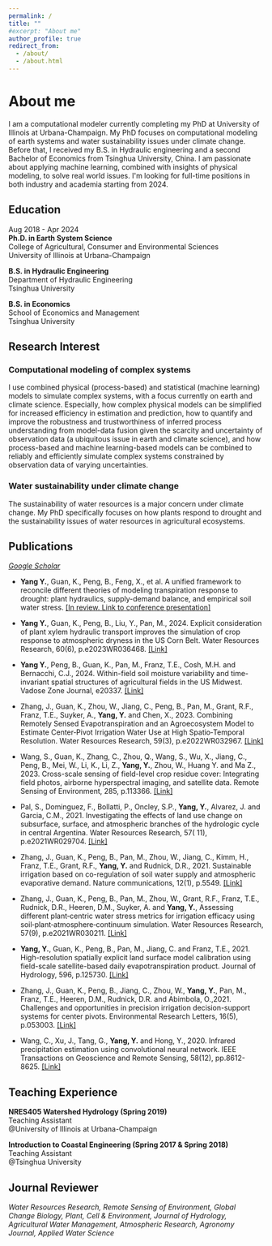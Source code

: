 ```yaml
---
permalink: /
title: ""
#excerpt: "About me"
author_profile: true
redirect_from:
  - /about/
  - /about.html
---
```


About me
=====
I am a computational modeler currently completing my PhD at University of Illinois at Urbana-Champaign. My PhD focuses on
computational modeling of earth systems and water sustainability issues under climate change. Before that, I received my B.S. in
Hydraulic engineering and a second Bachelor of Economics from Tsinghua University, China. I am passionate about applying machine learning,
combined with insights of physical modeling, to solve real world issues. I'm looking for full-time positions in both industry
and academia starting from 2024.

## Education

Aug 2018 - Apr 2024\
**Ph.D. in Earth System Science**\
College of Agricultural, Consumer and Environmental Sciences\
University of Illinois at Urbana-Champaign

**B.S. in Hydraulic Engineering**\
Department of Hydraulic Engineering\
Tsinghua University

**B.S. in Economics**\
School of Economics and Management\
Tsinghua University

## Research Interest

### Computational modeling of complex systems

I use combined physical (process-based) and statistical (machine learning) models to simulate complex systems, with
a focus currently on earth and climate science. Especially, how complex physical models can be simplified for increased efficiency in
estimation and prediction, how to quantify and improve the robustness and trustworthiness of inferred process understanding from model-data
fusion given the scarcity and uncertainty of observation data (a ubiquitous issue in earth and climate science), and how process-based and
machine learning-based models can be combined to reliably and efficiently simulate complex systems constrained by observation data of
varying uncertainties.

### Water sustainability under climate change

The sustainability of water resources is a major concern under climate change. My PhD specifically focuses on how plants respond to drought
and the sustainability issues of water resources in agricultural ecosystems.

## Publications

*[Google Scholar](https://scholar.google.com/citations?user=PA1xQIMAAAAJ&hl=en)*

- **Yang Y.**, Guan, K., Peng, B., Feng, X., et al. A unified framework to reconcile different theories of modeling transpiration response to drought:
  plant hydraulics, supply-demand balance, and empirical soil water stress. [\[In review. Link to conference presentation\]](https://ui.adsabs.harvard.edu/abs/2022AGUFM.B16C..03Y/abstract)

- **Yang Y.**, Guan, K., Peng, B., Liu, Y., Pan, M., 2024. Explicit consideration of plant xylem hydraulic transport improves the simulation of crop response
  to atmospheric dryness in the US Corn Belt. Water Resources Research, 60(6), p.e2023WR036468. [\[Link\]](https://agupubs.onlinelibrary.wiley.com/doi/10.1029/2023WR036468)

- **Yang Y.**, Peng, B., Guan, K., Pan, M., Franz, T.E., Cosh, M.H. and Bernacchi, C.J., 2024. Within-field soil moisture variability and time-invariant spatial structures of agricultural fields in
  the US Midwest. Vadose Zone Journal, e20337. [\[Link\]](https://acsess.onlinelibrary.wiley.com/doi/full/10.1002/vzj2.20337)

- Zhang, J., Guan, K., Zhou, W., Jiang, C., Peng, B., Pan, M., Grant, R.F., Franz, T.E., Suyker, A., **Yang, Y.** and Chen, X., 2023.
  Combining Remotely Sensed Evapotranspiration and an Agroecosystem Model to Estimate Center‐Pivot Irrigation Water Use at High
  Spatio‐Temporal Resolution. Water Resources Research, 59(3),
  p.e2022WR032967. [\[Link\]](https://agupubs.onlinelibrary.wiley.com/doi/full/10.1029/2022WR032967)

- Wang, S., Guan, K., Zhang, C., Zhou, Q., Wang, S., Wu, X., Jiang, C., Peng, B., Mei, W., Li, K., Li, Z., **Yang, Y.**, Zhou, W., Huang Y.
  and Ma Z., 2023. Cross-scale sensing of field-level crop residue cover: Integrating field photos, airborne hyperspectral imaging, and
  satellite data. Remote Sensing of Environment, 285,
  p.113366. [\[Link\]](https://www.sciencedirect.com/science/article/pii/S0034425722004722)

- Pal, S., Dominguez, F., Bollatti, P., Oncley, S.P., **Yang, Y.**, Alvarez, J. and Garcia, C.M., 2021. Investigating the effects of land
  use change on subsurface, surface, and atmospheric branches of the hydrologic cycle in central Argentina. Water Resources Research, 57(
  11), p.e2021WR029704. [\[Link\]](https://agupubs.onlinelibrary.wiley.com/doi/full/10.1029/2021WR029704)

- Zhang, J., Guan, K., Peng, B., Pan, M., Zhou, W., Jiang, C., Kimm, H., Franz, T.E., Grant, R.F., **Yang, Y.** and Rudnick, D.R., 2021.
  Sustainable irrigation based on co-regulation of soil water supply and atmospheric evaporative demand. Nature communications, 12(1),
  p.5549. [\[Link\]](https://www.nature.com/articles/s41467-021-25254-7)

- Zhang, J., Guan, K., Peng, B., Pan, M., Zhou, W., Grant, R.F., Franz, T.E., Rudnick, D.R., Heeren, D.M., Suyker, A. and **Yang, Y.**,
  Assessing different plant‐centric water stress metrics for irrigation efficacy using soil‐plant‐atmosphere‐continuum simulation.
  Water Resources Research, 57(9), p.e2021WR030211. [\[Link\]](https://agupubs.onlinelibrary.wiley.com/doi/full/10.1029/2021WR030211)

- **Yang, Y.**, Guan, K., Peng, B., Pan, M., Jiang, C. and Franz, T.E., 2021. High-resolution spatially explicit land surface model
  calibration using field-scale satellite-based daily evapotranspiration product. Journal of Hydrology, 596,
  p.125730. [\[Link\]](https://www.sciencedirect.com/science/article/pii/S0022169420311914)

- Zhang, J., Guan, K., Peng, B., Jiang, C., Zhou, W., **Yang, Y.**, Pan, M., Franz, T.E., Heeren, D.M., Rudnick, D.R. and Abimbola, O.,2021.
  Challenges and opportunities in precision irrigation decision-support systems for center pivots. Environmental Research Letters, 16(5),
  p.053003. [\[Link\]](https://iopscience.iop.org/article/10.1088/1748-9326/abe436/meta)

- Wang, C., Xu, J., Tang, G., **Yang, Y.** and Hong, Y., 2020. Infrared precipitation estimation using convolutional neural network. IEEE
  Transactions on Geoscience and Remote Sensing, 58(12), pp.8612-8625. [\[Link\]](https://ieeexplore.ieee.org/abstract/document/9085928)


## Teaching Experience

**NRES405 Watershed Hydrology (Spring 2019)**  
Teaching Assistant\
@University of Illinois at Urbana-Champaign

**Introduction to Coastal Engineering (Spring 2017 & Spring 2018)**  
Teaching Assistant\
@Tsinghua University

## Journal Reviewer

_Water Resources Research, Remote Sensing of Environment, Global Change Biology, Plant, Cell & Environment, Journal of Hydrology, Agricultural Water Management,
Atmospheric Research, Agronomy Journal, Applied Water Science_